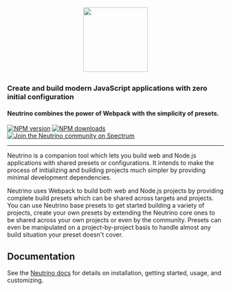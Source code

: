 <h1><p align="center"><a href="https://neutrinojs.org"><img src="https://raw.githubusercontent.com/mozilla-neutrino/neutrino-dev/release/v7/docs/assets/logo.png" height="150"></a></p></h1>

### Create and build modern JavaScript applications with zero initial configuration
#### Neutrino combines the power of Webpack with the simplicity of presets.

[![NPM version][npm-image]][npm-url]
[![NPM downloads][npm-downloads]][npm-url]
[![Join the Neutrino community on Spectrum][spectrum-image]][spectrum-url]

---

Neutrino is a companion tool which lets you build web and Node.js applications with shared presets or configurations. 
It intends to make the process of initializing and building projects much simpler by providing minimal development
dependencies.

Neutrino uses Webpack to build both web and Node.js projects by providing complete build presets which can be shared
across targets and projects. You can use Neutrino base presets to get started building a variety of projects, create
your own presets by extending the Neutrino core ones to be shared across your own projects or even by the community.
Presets can even be manipulated on a project-by-project basis to handle almost any build situation your preset doesn't
cover.

## Documentation

See the [Neutrino docs](https://neutrinojs.org/)
for details on installation, getting started, usage, and customizing.

[npm-image]: https://img.shields.io/npm/v/neutrino.svg
[npm-downloads]: https://img.shields.io/npm/dt/neutrino.svg
[npm-url]: https://npmjs.org/package/neutrino
[spectrum-image]: https://withspectrum.github.io/badge/badge.svg
[spectrum-url]: https://spectrum.chat/neutrino
